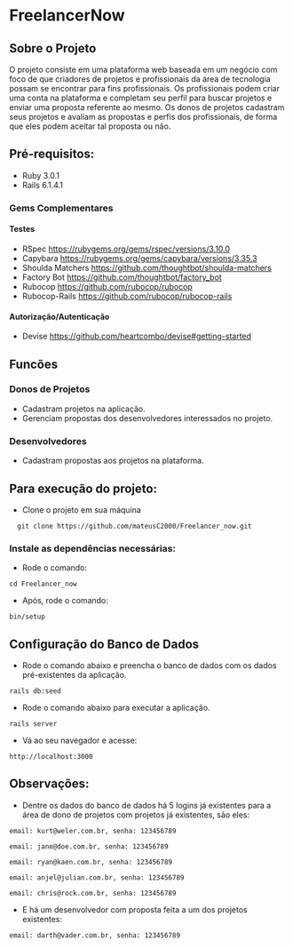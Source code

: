 # FreelancerNow

##  Sobre o Projeto

O projeto consiste em uma plataforma web baseada em um negócio com foco de que criadores de projetos e profissionais da área de tecnologia possam se encontrar para fins profissionais.
Os profissionais podem criar uma conta na plataforma e completam seu perfil  para buscar projetos e enviar uma
proposta referente ao mesmo. Os donos de projetos cadastram seus projetos e avaliam as propostas e perfis dos profissionais, de forma que eles podem aceitar tal proposta ou não.

## Pré-requisitos:

 * Ruby 3.0.1
 * Rails 6.1.4.1

### Gems Complementares

#### Testes

  * RSpec  https://rubygems.org/gems/rspec/versions/3.10.0
  * Capybara  https://rubygems.org/gems/capybara/versions/3.35.3
  * Shoulda Matchers  https://github.com/thoughtbot/shoulda-matchers
  * Factory Bot  https://github.com/thoughtbot/factory_bot
  * Rubocop https://github.com/rubocop/rubocop
  * Rubocop-Rails https://github.com/rubocop/rubocop-rails
                                          
#### Autorização/Autenticação

  * Devise  https://github.com/heartcombo/devise#getting-started

## Funcões

### Donos de Projetos

  * Cadastram projetos na aplicação.
  * Gerenciam propostas dos desenvolvedores interessados no projeto.

### Desenvolvedores

  * Cadastram propostas aos projetos na plataforma.

## Para execução do projeto: 

  * Clone o projeto em sua máquina

```
  git clone https://github.com/mateusC2000/Freelancer_now.git
```
### Instale as dependências necessárias:

  * Rode o comando: 
```
cd Freelancer_now
```
  * Após, rode  o comando: 
```
bin/setup
```

## Configuração do Banco de Dados

  * Rode o comando abaixo e preencha o banco de dados com os dados pré-existentes da aplicação.
```
rails db:seed
```

  * Rode o comando abaixo para executar a aplicação.
```
rails server
```

  * Vá ao seu navegador e acesse:
```
http://localhost:3000
```
## Observações:

  * Dentre os dados do banco de dados há 5 logins já existentes para a área de dono de projetos com projetos já existentes, são eles:
```
email: kurt@weler.com.br, senha: 123456789
```
```
email: jane@doe.com.br, senha: 123456789
```
```
email: ryan@kaen.com.br, senha: 123456789
```
```
email: anjel@julian.com.br, senha: 123456789
```
```
email: chris@rock.com.br, senha: 123456789
```

  * E há um desenvolvedor com proposta feita a um dos projetos existentes:
```
email: darth@vader.com.br, senha: 123456789
```
